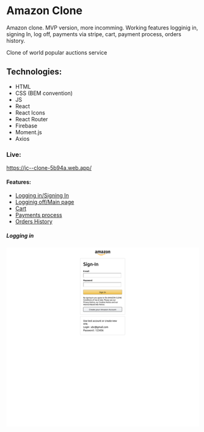 # Amazon Clone

Amazon clone. MVP version, more incomming.
Working features logginig in, signing In, log off, payments via stripe, cart, payment process, orders history.

Clone of world popular auctions service

## Technologies:

- HTML
- CSS (BEM convention)
- JS
- React
- React Icons
- React Router
- Firebase
- Moment.js
- Axios

### Live:

https://jc--clone-5b94a.web.app/

#### Features:

- [Logging in/Signing In](#Logging-in)
- [Logginig off/Main page](#getting-started-with-markdown)
- [Cart](#getting-started-with-markdown)
- [Payments process](#getting-started-with-markdown)
- [Orders History](#getting-started-with-markdown)

##### Logging in

![myImage](./src/assets/readme_img/login.png)

